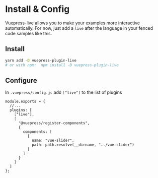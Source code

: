 # Install & Config

Vuepress-live allows you to make your examples more interactive automatically. For now, just add a `live` after the language in your fenced code samples like this.

## Install

```sh
yarn add -D vuepress-plugin-live
# or with npm:  npm install -D vuepress-plugin-live
```

## Configure

In `.vuepress/config.js` add `["live"]` to the list of plugins

```js{3,4,5}
module.exports = {
  //...
  plugins: [
    ["live"],
    [
      "@vuepress/register-components",
      {
        components: [
          {
            name: "vue-slider",
            path: path.resolve(__dirname, "../vue-slider")
          }
        ]
      }
    ]
  ]
};
```
